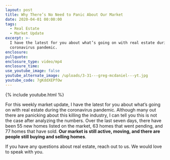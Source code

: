 ```yaml
---
layout: post
title: Why There’s No Need to Panic About Our Market
date: 2020-04-01 00:00:00
tags:
  - Real Estate
  - Market Update
excerpt: >-
  I have the latest for you about what’s going on with real estate during the
  coronavirus pandemic.
enclosure:
pullquote:
enclosure_type: video/mp4
enclosure_time:
use_youtube_image: false
youtube_alternate_image: /uploads/3-31---greg-mcdaniel---yt.jpg
youtube_code: 7gKddXEPfOw
---
```


{% include youtube.html %}

For this weekly market update, I have the latest for you about what’s going on with real estate during the coronavirus pandemic. Although many out there are panicking about this killing the industry, I can tell you this is not the case after analyzing the numbers. Over the last seven days, there have been 55 new homes listed on the market, 63 homes that went pending, and 77 homes that have sold. **Our market is still active, moving, and there are people still buying and selling homes**.

If you have any questions about real estate, reach out to us. We would love to speak with you.